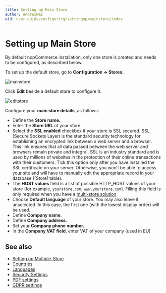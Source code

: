 ```yaml
---
title: Setting up Main Store
author: AndreiMaz
uid: user-guide/configuring/settingup/mainstore/index
---
```


# Setting up Main Store

By default nopCommerce installation, only one store is created and needs to be configured, as described below.

To set up the default store, go to **Configuration → Stores.**

![mainstore](_static/index/mainstore.png)

Click **Edit** beside a default store to configure it.

![editstore](_static/index/Store-Edit.png)

Configure your **main store details**, as follows:

* Define the **Store name.**
* Enter the **Store URL** of your store.
* Select the **SSL enabled** checkbox if your store is SSL secured. SSL (Secure Sockets Layer) is the standard security technology for establishing an encrypted link between a web server and a browser. This link ensures that all data passed between the web server and browsers remain private and integral. SSL is an industry standard and is used by millions of websites in the protection of their online transactions with their customers. Tick this option only after you have installed the SSL certificate on your server. Otherwise, you won’t be able to access your site and will have to manually edit the appropriate record in your database ([Store] table).
* The **HOST values** field is a list of possible HTTP_HOST values of your store (for example, `yourstore.com`, `www.yourstore.com`). Filling this field is only required when you have a [multi-store solution](xref:user-guide/configuring/settingup/mainstore/multiple-store.md)
* Choose **Default language** of your store. You may also leave it unselected. In this case, the first one (with the lowest display order) will be used.
* Define **Company name.**
* Define **Company address.**
* Set your **Company phone number.**
* In the **Company VAT field**, enter VAT of your company (used in EU)

## See also

* [Setting up Multiple-Store](xref:user-guide/configuring/settingup/mainstore/multiple-store.md)
* [Countries](xref:user-guide/configuring/settingup/mainstore/countries.md)
* [Languages](xref:user-guide/configuring/settingup/mainstore/languages.md)
* [Security Settings](xref:user-guide/configuring/settingup/mainstore/security-settings.md)
* [PDF settings](xref:user-guide/configuring/settingup/mainstore/pdf-settings.md)
* [GDPR settings](xref:user-guide/configuring/settingup/mainstore/gdpr-settings.md)
